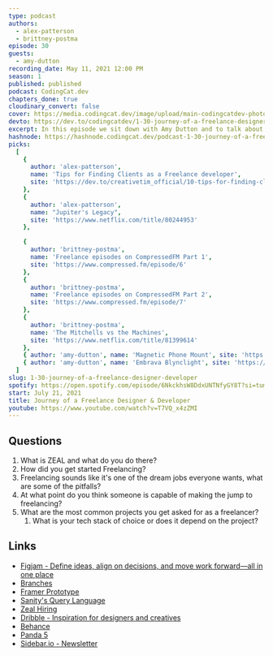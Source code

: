 ```yaml
---
type: podcast
authors:
  - alex-patterson
  - brittney-postma
episode: 30
guests:
  - amy-dutton
recording_date: May 11, 2021 12:00 PM
season: 1
published: published
podcast: CodingCat.dev
chapters_done: true
cloudinary_convert: false
cover: https://media.codingcat.dev/image/upload/main-codingcatdev-photo/vbex1zxomeoo0wjzyhhr.png
devto: https://dev.to/codingcatdev/1-30-journey-of-a-freelance-designer-developer-3a4p
excerpt: In this episode we sit down with Amy Dutton and to talk about freelancing and what it takes to be a designer and developer. We also talk about working for Zeal and making her awesome channel Self Teach Me.
hashnode: https://hashnode.codingcat.dev/podcast-1-30-journey-of-a-freelance-designer-developer
picks:
  [
    {
      author: 'alex-patterson',
      name: 'Tips for Finding Clients as a Freelance developer',
      site: 'https://dev.to/creativetim_official/10-tips-for-finding-clients-as-a-freelance-web-developer-1cbe'
    },
    {
      author: 'alex-patterson',
      name: "Jupiter's Legacy",
      site: 'https://www.netflix.com/title/80244953'
    },

    {
      author: 'brittney-postma',
      name: 'Freelance episodes on CompressedFM Part 1',
      site: 'https://www.compressed.fm/episode/6'
    },
    {
      author: 'brittney-postma',
      name: 'Freelance episodes on CompressedFM Part 2',
      site: 'https://www.compressed.fm/episode/7'
    },
    {
      author: 'brittney-postma',
      name: 'The Mitchells vs the Machines',
      site: 'https://www.netflix.com/title/81399614'
    },
    { author: 'amy-dutton', name: 'Magnetic Phone Mount', site: 'https://amzn.to/2Q9iLVP' },
    { author: 'amy-dutton', name: 'Embrava Blynclight', site: 'https://amzn.to/3nXo0o4' }
  ]
slug: 1-30-journey-of-a-freelance-designer-developer
spotify: https://open.spotify.com/episode/6NkckhsW8DdxUNTNfyGY8T?si=tumVwEApThKlYEZhn8WwCg
start: July 21, 2021
title: Journey of a Freelance Designer & Developer
youtube: https://www.youtube.com/watch?v=T7VQ_x4zZMI
---
```


## Questions

1. What is ZEAL and what do you do there?
2. How did you get started Freelancing?
3. Freelancing sounds like it's one of the dream jobs everyone wants, what are some of the pitfalls?
4. At what point do you think someone is capable of making the jump to freelancing?
5. What are the most common projects you get asked for as a freelancer?
   1. What is your tech stack of choice or does it depend on the project?

## Links

- [Figjam - Define ideas, align on decisions, and move work forward—all in one place](https://www.figma.com/figjam)
- [Branches](https://help.figma.com/hc/en-us/articles/360063144053-Create-branches-and-merge-changes)
- [Framer Prototype](https://www.framer.com/)
- [Sanity's Query Language](https://www.sanity.io/docs/groq)
- [Zeal Hiring](https://www.codingzeal.com/hiring)
- [Dribble - Inspiration for designers and creatives](https://dribbble.com/)
- [Behance](https://www.behance.net/)
- [Panda 5](https://chrome.google.com/webstore/detail/panda-5-your-favorite-web/haafibkemckmbknhfkiiniobjpgkebko?hl=en)
- [Sidebar.io - Newsletter](https://sidebar.io)
